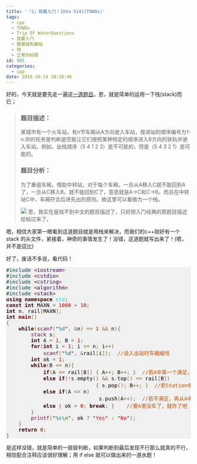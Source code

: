 ```yaml
---
title: '『1』我要入门！[UVa 514](TOWQs)'
tags:
  - cpp
  - TOWQs
  - Trip Of WaterQuestions
  - 我要入门
  - 数据结构基础
  - 栈
  - 正常的标题
id: 985
categories:
  - cpp
date: 2016-10-14 10:10:46
---
```


好的，今天就是要先走一遍这[一道题目](https://uva.onlinejudge.org/index.php?option=com_onlinejudge&amp;Itemid=8&amp;page=show_problem&amp;problem=455)。恩，就是简单的运用一下栈(stack)而已；<!--more-->
> ### 题目描述：
> 
> 某城市有一个火车站，有n节车厢从A方向驶入车站，按进站的顺序编号为1-n.你的任务是判断是否能让它们按照某种特定的顺序进入B方向的铁轨并驶入车站。例如，出栈顺序（5 4 1 2 3）是不可能的，但是（5 4 3 2 1）是可能的。
> 
> 
> ### **题目分析：**
> 
> 为了重组车厢，借助中转站，对于每个车厢，一旦从A移入C就不能回到A了，一旦从C移入B，就不能回到C了，意思就是A-&gt;C和C-&gt;B。而且在中转站C中，车厢符合后进先出的原则。故这里可以看做为一个栈。
> 
> 
> ![](http://img.blog.csdn.net/20140803091134595)
恩，我实在是找不到中文的题目描述了，只好把入门经典的原题目描述给粘过来了。

嗯，相信大家第一眼看到这道题目就是用栈来解决，而我们的c++刚好有一个 stack 的头文件，紧接着，神奇的事情发生了！没错，这道题就写出来了！(嗯，并不是逗比)

好了，废话不多说，看代码！
<pre style="color:#000000;background:#f1f0f0;"><span style="color:#004a43;">#</span><span style="color:#004a43;">include </span><span style="color:#800000;">&lt;</span><span style="color:#40015a;">iostream</span><span style="color:#800000;">&gt;</span>
<span style="color:#004a43;">#</span><span style="color:#004a43;">include </span><span style="color:#800000;">&lt;</span><span style="color:#40015a;">cstdio</span><span style="color:#800000;">&gt;</span>
<span style="color:#004a43;">#</span><span style="color:#004a43;">include </span><span style="color:#800000;">&lt;</span><span style="color:#40015a;">cstring</span><span style="color:#800000;">&gt;</span>
<span style="color:#004a43;">#</span><span style="color:#004a43;">include </span><span style="color:#800000;">&lt;</span><span style="color:#40015a;">algorithm</span><span style="color:#800000;">&gt;</span>
<span style="color:#004a43;">#</span><span style="color:#004a43;">include </span><span style="color:#800000;">&lt;</span><span style="color:#40015a;">stack</span><span style="color:#800000;">&gt;</span>
<span style="color:#400000;font-weight:bold;">using</span> <span style="color:#400000;font-weight:bold;">namespace</span> <span style="color:#00dddd;">std</span><span style="color:#806030;">;</span>
<span style="color:#400000;font-weight:bold;">const</span> <span style="color:#400000;font-weight:bold;">int</span> MAXN <span style="color:#806030;">=</span> <span style="color:#c00000;">1000</span> <span style="color:#806030;">+</span> <span style="color:#c00000;">10</span><span style="color:#806030;">;</span>
<span style="color:#400000;font-weight:bold;">int</span> n<span style="color:#806030;">,</span> rail<span style="color:#806030;">[</span>MAXN<span style="color:#806030;">]</span><span style="color:#806030;">;</span> 
<span style="color:#400000;font-weight:bold;">int</span> <span style="color:#800000;font-weight:bold;">main</span><span style="color:#806030;">(</span><span style="color:#806030;">)</span>
<span style="color:#806030;">{</span>
	<span style="color:#400000;font-weight:bold;">while</span><span style="color:#806030;">(</span><span style="color:#800040;">scanf</span><span style="color:#806030;">(</span><span style="color:#800000;">"</span><span style="color:#007997;">%d</span><span style="color:#800000;">"</span><span style="color:#806030;">,</span> <span style="color:#806030;">&amp;</span>n<span style="color:#806030;">)</span> <span style="color:#806030;">=</span><span style="color:#806030;">=</span> <span style="color:#c00000;">1</span> <span style="color:#806030;">&amp;</span><span style="color:#806030;">&amp;</span> n<span style="color:#806030;">)</span><span style="color:#806030;">{</span>
		<span style="color:#800040;">stack</span> s<span style="color:#806030;">;</span>
		<span style="color:#400000;font-weight:bold;">int</span> A <span style="color:#806030;">=</span> <span style="color:#c00000;">1</span><span style="color:#806030;">,</span> B <span style="color:#806030;">=</span> <span style="color:#c00000;">1</span><span style="color:#806030;">;</span>
		<span style="color:#400000;font-weight:bold;">for</span><span style="color:#806030;">(</span><span style="color:#400000;font-weight:bold;">int</span> i <span style="color:#806030;">=</span> <span style="color:#c00000;">1</span><span style="color:#806030;">;</span> i <span style="color:#806030;">&lt;</span><span style="color:#806030;">=</span> n<span style="color:#806030;">;</span> i<span style="color:#806030;">+</span><span style="color:#806030;">+</span><span style="color:#806030;">)</span>
			<span style="color:#800040;">scanf</span><span style="color:#806030;">(</span><span style="color:#800000;">"</span><span style="color:#007997;">%d</span><span style="color:#800000;">"</span><span style="color:#806030;">,</span> <span style="color:#806030;">&amp;</span>rail<span style="color:#806030;">[</span>i<span style="color:#806030;">]</span><span style="color:#806030;">)</span><span style="color:#806030;">;</span>	<span style="color:#c34e00;">//读入出站时车厢编号 </span>
		<span style="color:#400000;font-weight:bold;">int</span> ok <span style="color:#806030;">=</span> <span style="color:#c00000;">1</span><span style="color:#806030;">;</span>
		<span style="color:#400000;font-weight:bold;">while</span><span style="color:#806030;">(</span>B <span style="color:#806030;">&lt;</span><span style="color:#806030;">=</span> n<span style="color:#806030;">)</span><span style="color:#806030;">{</span>
			<span style="color:#400000;font-weight:bold;">if</span><span style="color:#806030;">(</span>A <span style="color:#806030;">=</span><span style="color:#806030;">=</span> rail<span style="color:#806030;">[</span>B<span style="color:#806030;">]</span><span style="color:#806030;">)</span> <span style="color:#806030;">{</span> A<span style="color:#806030;">+</span><span style="color:#806030;">+</span><span style="color:#806030;">;</span> B<span style="color:#806030;">+</span><span style="color:#806030;">+</span><span style="color:#806030;">;</span> <span style="color:#806030;">}</span>  <span style="color:#c34e00;">//若A中第一个满足，则出 </span>
			<span style="color:#400000;font-weight:bold;">else</span> <span style="color:#400000;font-weight:bold;">if</span><span style="color:#806030;">(</span><span style="color:#806030;">!</span>s<span style="color:#806030;">.</span>empty<span style="color:#806030;">(</span><span style="color:#806030;">)</span> <span style="color:#806030;">&amp;</span><span style="color:#806030;">&amp;</span> s<span style="color:#806030;">.</span>top<span style="color:#806030;">(</span><span style="color:#806030;">)</span> <span style="color:#806030;">=</span><span style="color:#806030;">=</span> rail<span style="color:#806030;">[</span>B<span style="color:#806030;">]</span><span style="color:#806030;">)</span> 
                             <span style="color:#806030;">{</span> s<span style="color:#806030;">.</span>pop<span style="color:#806030;">(</span><span style="color:#806030;">)</span><span style="color:#806030;">;</span> B<span style="color:#806030;">+</span><span style="color:#806030;">+</span><span style="color:#806030;">;</span> <span style="color:#806030;">}</span>	<span style="color:#c34e00;">//若Station中第一个满足，出 </span>
			<span style="color:#400000;font-weight:bold;">else</span> <span style="color:#400000;font-weight:bold;">if</span><span style="color:#806030;">(</span>A <span style="color:#806030;">&lt;</span><span style="color:#806030;">=</span> n<span style="color:#806030;">)</span> 
                              s<span style="color:#806030;">.</span>push<span style="color:#806030;">(</span>A<span style="color:#806030;">+</span><span style="color:#806030;">+</span><span style="color:#806030;">)</span><span style="color:#806030;">;</span>	<span style="color:#c34e00;">//若不满足，再从A中开一节进Station </span>
			<span style="color:#400000;font-weight:bold;">else</span> <span style="color:#806030;">{</span> ok <span style="color:#806030;">=</span> <span style="color:#c00000;">0</span><span style="color:#806030;">;</span> <span style="color:#400000;font-weight:bold;">break</span><span style="color:#806030;">;</span> <span style="color:#806030;">}</span>    <span style="color:#c34e00;">//要A里没车了，就炸了吧</span>
		<span style="color:#806030;">}</span>
		<span style="color:#800040;">printf</span><span style="color:#806030;">(</span><span style="color:#800000;">"</span><span style="color:#007997;">%s</span><span style="color:#0f6900;">\n</span><span style="color:#800000;">"</span><span style="color:#806030;">,</span> ok <span style="color:#806030;">?</span> <span style="color:#800000;">"</span><span style="color:#e60000;">Yes</span><span style="color:#800000;">"</span> <span style="color:#806030;">:</span> <span style="color:#800000;">"</span><span style="color:#e60000;">No</span><span style="color:#800000;">"</span><span style="color:#806030;">)</span><span style="color:#806030;">;</span>
	<span style="color:#806030;">}</span>
	<span style="color:#400000;font-weight:bold;">return</span> <span style="color:#c00000;">0</span><span style="color:#806030;">;</span>
<span style="color:#806030;">}</span>
</pre>
是这样没错，就是简单的一层层判断，如果判断到最后发现不行那么就真的不行，相信配合注释应该很好理解；用 if else 就可以做出来的一道水题！